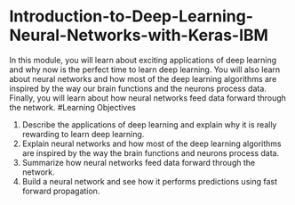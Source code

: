 # Introduction-to-Deep-Learning-Neural-Networks-with-Keras-IBM
In this module, you will learn about exciting applications of deep learning and why now is the perfect time to learn deep learning. You will also learn about neural networks and how most of the deep learning algorithms are inspired by the way our brain functions and the neurons process data. Finally, you will learn about how neural networks feed data forward through the network.
#Learning Objectives

1. Describe the applications of deep learning and explain why it is really rewarding to learn deep learning.
2. Explain neural networks and how most of the deep learning algorithms are inspired by the way the brain functions and neurons process data.
3. Summarize how neural networks feed data forward through the network.
4. Build a neural network and see how it performs predictions using fast forward propagation.

   
